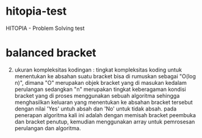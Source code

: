 # hitopia-test
HITOPIA - Problem Solving test 

# balanced bracket
2. ukuran kompleksitas kodingan : tingkat kompleksitas koding untuk menentukan ke absahan suatu bracket bisa di rumuskan sebagai "O(log n)", dimana "O" merupakan objek bracket yang di masukan kedalam perulangan sedangkan "n" merupakan tingkat keberagaman kondisi bracket yang  di proses menggunakan sebuah algoritma sehingga menghasilkan keluaran yang menentukan ke absahan bracket tersebut dengan nilai 'Yes' untuh absah dan 'No' untuk tidak absah. pada penerapan algoritma kali ini adalah dengan memisah bracket peembuka dan bracket penutup, kemudian menggunakan array untuk pemrosesan perulangan dan algoritma.